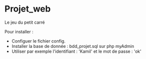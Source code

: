 # Projet_web

Le jeu du petit carré 


Pour installer : 

- Configuer le fichier config. 
- Installer la base de donnée : bdd_projet.sql sur php myAdmin
- Utiliser par exemple l'identifiant : 'Kamil' et le mot de passe : 'ok'
